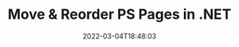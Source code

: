 ---
############################# Static ############################
layout: "auto-gen"
date: 2022-03-04T18:48:03
draft: false

############################# Head ############################
head_title: "Move, Rearrange & Reorder PS Pages in C# .NET"
head_description: "C# .NET users to move, rearrange and reorder pages within a PS document by reversing the pages order using document merger API."

############################# Header ############################
title: "Move & Reorder PS Pages in .NET"
description: "Move and Rearrange the pages within a PS document to any position using documents merger API for .NET (C#, ASP.NET, VB.NET, .NET Core) applications."
bg_image: "https://cms.admin.containerize.com/templates/aspose/App_Themes/V3/images/bg/header1.png"
bg_overlay: false
button:
    enable: true
    icon: "fas fa-arrow-down"
    label: "Download Free Trial"
    link: "https://downloads.groupdocs.com/merger/net"

############################# SubMenu ############################
submenu:
    enable: true

    left:
        img_alt: "GroupDocs.Merger for .NET"
        image: "https://cms.admin.containerize.com/templates/groupdocs/images/product-logos/90x90-noborder/groupdocs-merger-net.png"
        product: "GroupDocs.Merger"
        platform: ".NET"

    middle:
        button:

            # button loop
            - link: "https://apireference.groupdocs.com/merger/net"
              text: "API Reference"

            # button loop
            - link: "https://github.com/groupdocs-merger"
              text: "Code Examples"

            # button loop
            - link: "https://products.groupdocs.app/merger/family"
              text: "Live Demos"

            # button loop
            - link: "https://purchase.groupdocs.com/pricing/merger/net"
              text: "Pricing"

    right:
        link_download: "https://downloads.groupdocs.com/merger"
        link_learn: "https://docs.groupdocs.com/merger/net"
        link_buy: "https://purchase.groupdocs.com"

############################# About ############################
about:
    enable: true
    title: "About GroupDocs.Merger for .NET API"
    content: |
        [GroupDocs.Merger for .NET](https://products.groupdocs.com/merger/net/) offers a simple solution to safely merge, split, move, remove, extract, swap & rotate between a wide range of document formats including PDF, Microsoft Office (Word, Excel, PowerPoint, OneNote), OpenDocument, HTML and many others within .NET applications. By adding just a few lines of the code, perform several document operations such as move, remove, rotate, swap, extract or change the orientation of pages within the documents. The documents merging API also supports previewing document pages as an image to analyse the document structure, formatting and content on the page.
        
        GroupDocs.Merger APIs are well supported on all major operating systems and platforms including .NET Framework, .NET Standard, .NET Core, Mono and Xamarin.

############################# Steps ############################
steps:
    enable: true
    title_left: "Move PS File Pages in .NET"
    content_left: |
        [GroupDocs.Merger](/merger/net/) makes it easy for .NET developers to move and rearrange pages within a PDF file by implementing a few easy steps.

        *   Initialise **MoveOptions**to specify current and new page numbers.
        *   Create new instance of **Merger**and pass source document path as a constructor parameter.
        *   Call **MovePage** and pass **MoveOptions** object
        *   Call **Save** and pass desired file path to save resultant document.
        
    title_right: "System Requirements"
    content_right: |
        GroupDocs.Merger for .NET APIs are supported on all major platforms and operating systems. Before executing the code below, please make sure that you have the following prerequisites installed on your system.

        *   Operating Systems: Microsoft Windows, Linux, MacOS
        *   Development Environments: Visual Studio, Xamarin, MonoDevelop
        *   Frameworks: .NET Framework, .NET Standard, .NET Core, Mono
        *   Download the latest version of GroupDocs.Merger for .NET from [NuGet](https://www.nuget.org/packages/GroupDocs.Merger)
        
    code: |
        ```cs
        // Move PS file pages using GroupDocs.Merger API
        int pageNumber = 6;
        int newPageNumber = 1;

        // Initialise MoveOptions class to specify current and new page numbers
        MoveOptions moveOptions = new MoveOptions(pageNumber, newPageNumber);

        // Instantiate Merger with input PS document
        using (Merger merger = new Merger("input.ps"))
          {
            // Call MovePage method and pass MoveOptions object to it
            merger.MovePage(moveOptions);
            
            // Call Save method and pass desired file path to save the output document
            merger.Save("output.ps");
          }
        ```

############################# Demos ############################
demos:
    enable: true
    title: "Live Demos - Move PS Document Pages Online"
    content: |
        Move pages within PS files right now by visiting [GroupDocs.Merger Live Demos](https://products.groupdocs.app/merger/ps) website.
        The live demo has the following benefits
        
############################# About Formats ############################
about_formats:
    enable: true
    format:
        # format loop
        - icon: "far fa-file-PS"
          title: "About PS File Format"
          content: |
            PostScript (PS) is a general-purpose page description language used in the business of desktop and electronic publishing. The main focus of PostScript (PS) is to facilitate two-dimensional graphic design. Most languages require a distinct compilation stage before the code execution while Post Script (PS) format support a runtime straightforward interpretation.

          link: "https://docs.fileformat.com/page-description-language/ps/"

############################# More Formats ############################
more_formats:
    enable: true
    title: "Move Pages of Other Document Formats"
    content: |
        .NET documents merger & split API for file formats and images. Reorder pages of some of the popular file formats as stated below.
    format: 
        # format loop
        - name: "Move DOC File Pages in .NET"
          link: "https://products.groupdocs.com/merger/net/move/doc/"
          description: "Microsoft Word Document"

        # format loop
        - name: "Move DOCM File Pages in .NET"
          link: "https://products.groupdocs.com/merger/net/move/docm/"
          description: "Microsoft Word Macro-Enabled Document"

        # format loop
        - name: "Move DOCX File Pages in .NET"
          link: "https://products.groupdocs.com/merger/net/move/docx/"
          description: "Microsoft Word Open XML Document"

        # format loop
        - name: "Move DOT File Pages in .NET"
          link: "https://products.groupdocs.com/merger/net/move/dot/"
          description: "Microsoft Word Document Template"

        # format loop
        - name: "Move DOTM File Pages in .NET"
          link: "https://products.groupdocs.com/merger/net/move/dotm/"
          description: "Microsoft Word Macro-Enabled Template"

        # format loop
        - name: "Move DOTX File Pages in .NET"
          link: "https://products.groupdocs.com/merger/net/move/dotx/"
          description: "Word Open XML Document Template"

        # format loop
        - name: "Move EPUB File Pages in .NET"
          link: "https://products.groupdocs.com/merger/net/move/epub/"
          description: "Digital E-Book File Format"

        # format loop
        - name: "Move HTML File Pages in .NET"
          link: "https://products.groupdocs.com/merger/net/move/html/"
          description: "Hyper Text Markup Language"

        # format loop
        - name: "Move MHT File Pages in .NET"
          link: "https://products.groupdocs.com/merger/net/move/mht/"
          description: "MIME Encapsulation of Aggregate HTML"

        # format loop
        - name: "Move MHTML File Pages in .NET"
          link: "https://products.groupdocs.com/merger/net/move/mhtml/"
          description: "MIME Encapsulation of Aggregate HTML"

        # format loop
        - name: "Move ODP File Pages in .NET"
          link: "https://products.groupdocs.com/merger/net/move/odp/"
          description: "OpenDocument Presentation File Format"

        # format loop
        - name: "Move ODS File Pages in .NET"
          link: "https://products.groupdocs.com/merger/net/move/ods/"
          description: "Open Document Spreadsheet"

        # format loop
        - name: "Move ODT File Pages in .NET"
          link: "https://products.groupdocs.com/merger/net/move/odt/"
          description: "Open Document Text"

        # format loop
        - name: "Move OTP File Pages in .NET"
          link: "https://products.groupdocs.com/merger/net/move/otp/"
          description: "Origin Graph Template"

        # format loop
        - name: "Move OTT File Pages in .NET"
          link: "https://products.groupdocs.com/merger/net/move/ott/"
          description: "Open Document Template"

        # format loop
        - name: "Move PDF File Pages in .NET"
          link: "https://products.groupdocs.com/merger/net/move/pdf/"
          description: "Portable Document"

        # format loop
        - name: "Move POTM File Pages in .NET"
          link: "https://products.groupdocs.com/merger/net/move/potm/"
          description: "Microsoft PowerPoint Template"

        # format loop
        - name: "Move POTX File Pages in .NET"
          link: "https://products.groupdocs.com/merger/net/move/potx/"
          description: "Microsoft PowerPoint Open XML Template"

        # format loop
        - name: "Move PPS File Pages in .NET"
          link: "https://products.groupdocs.com/merger/net/move/pps/"
          description: "Microsoft PowerPoint Slide Show"

        # format loop
        - name: "Move PPSM File Pages in .NET"
          link: "https://products.groupdocs.com/merger/net/move/ppsm/"
          description: "Microsoft PowerPoint Slide Show"

        # format loop
        - name: "Move PPSX File Pages in .NET"
          link: "https://products.groupdocs.com/merger/net/move/ppsx/"
          description: "PowerPoint Open XML Slide Show"

        # format loop
        - name: "Move PPT File Pages in .NET"
          link: "https://products.groupdocs.com/merger/net/move/ppt/"
          description: "PowerPoint Presentation"

        # format loop
        - name: "Move PPTM File Pages in .NET"
          link: "https://products.groupdocs.com/merger/net/move/pptm/"
          description: "Microsoft PowerPoint Presentation"

        # format loop
        - name: "Move PPTX File Pages in .NET"
          link: "https://products.groupdocs.com/merger/net/move/pptx/"
          description: "PowerPoint Open XML Presentation"

        # format loop
        - name: "Move RTF File Pages in .NET"
          link: "https://products.groupdocs.com/merger/net/move/rtf/"
          description: "Rich Text File Format"

        # format loop
        - name: "Move TEX File Pages in .NET"
          link: "https://products.groupdocs.com/merger/net/move/tex/"
          description: "LaTeX Source Document"

        # format loop
        - name: "Move VDX File Pages in .NET"
          link: "https://products.groupdocs.com/merger/net/move/vdx/"
          description: "Microsoft Visio XML Drawing File Format"

        # format loop
        - name: "Move VSDM File Pages in .NET"
          link: "https://products.groupdocs.com/merger/net/move/vsdm/"
          description: "Visio Macro-Enabled Drawing"

        # format loop
        - name: "Move VSDX File Pages in .NET"
          link: "https://products.groupdocs.com/merger/net/move/vsdx/"
          description: "Microsoft Visio File Format"

        # format loop
        - name: "Move VSSM File Pages in .NET"
          link: "https://products.groupdocs.com/merger/net/move/vssm/"
          description: "Microsoft Visio Macro Enabled File Format"

        # format loop
        - name: "Move VSSX File Pages in .NET"
          link: "https://products.groupdocs.com/merger/net/move/vssx/"
          description: "Visio Stencil File Format"

        # format loop
        - name: "Move VSTM File Pages in .NET"
          link: "https://products.groupdocs.com/merger/net/move/vstm/"
          description: "Visio Macro-Enabled Drawing Template"

        # format loop
        - name: "Move VSTX File Pages in .NET"
          link: "https://products.groupdocs.com/merger/net/move/vstx/"
          description: "Microsoft Visio File Format"

        # format loop
        - name: "Move VSX File Pages in .NET"
          link: "https://products.groupdocs.com/merger/net/move/vsx/"
          description: "Vector Scalar Extension"

        # format loop
        - name: "Move VTX File Pages in .NET"
          link: "https://products.groupdocs.com/merger/net/move/vtx/"
          description: "Microsoft Visio Drawing Template"

        # format loop
        - name: "Move XLAM File Pages in .NET"
          link: "https://products.groupdocs.com/merger/net/move/xlam/"
          description: "Microsoft Excel Macro-Enabled Add-In"

        # format loop
        - name: "Move XLS File Pages in .NET"
          link: "https://products.groupdocs.com/merger/net/move/xls/"
          description: "Microsoft Excel Binary File Format"

        # format loop
        - name: "Move XLSB File Pages in .NET"
          link: "https://products.groupdocs.com/merger/net/move/xlsb/"
          description: "Microsoft Excel Binary Spreadsheet File"

        # format loop
        - name: "Move XLSM File Pages in .NET"
          link: "https://products.groupdocs.com/merger/net/move/xlsm/"
          description: "Microsoft Excel Macro-Enabled Spreadsheet"

        # format loop
        - name: "Move XLSX File Pages in .NET"
          link: "https://products.groupdocs.com/merger/net/move/xlsx/"
          description: "Microsoft Excel Open XML Spreadsheet"

        # format loop
        - name: "Move XLT File Pages in .NET"
          link: "https://products.groupdocs.com/merger/net/move/xlt/"
          description: "Microsoft Excel Template"

        # format loop
        - name: "Move XLTM File Pages in .NET"
          link: "https://products.groupdocs.com/merger/net/move/xltm/"
          description: "Microsoft Excel Macro-Enabled Template"

        # format loop
        - name: "Move XLTX File Pages in .NET"
          link: "https://products.groupdocs.com/merger/net/move/xltx/"
          description: "Microsoft Excel Open XML Template"

        # format loop
        - name: "Move XPS File Pages in .NET"
          link: "https://products.groupdocs.com/merger/net/move/xps/"
          description: "Open XML Paper Specification"



############################# Back to top ###############################
back_to_top:
    enable: true
---